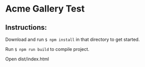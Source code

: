 # Acme Gallery Test

## Instructions:

Download and run ```$ npm install``` in that directory to get started.

Run ```$ npm run build``` to compile project.

Open dist/index.html
